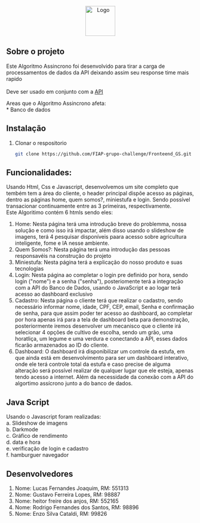 

<br />
<div align="center">
  <a href="#">
    <img src="https://raw.githubusercontent.com/FIAP-grupo-challenge/Python_algoritimo_assincrono_GS/master/images/logo.png" alt="Logo" width="auto" height="80">
  </a>
</div>

## Sobre o projeto

<div>
<p>Este Algoritmo Assincrono foi desenvolvido para tirar a carga de
processamentos de dados da <a>API</a> deixando assim seu response time mais rapido <br><br>
Deve ser usado em conjunto com a <a href="https://github.com/FIAP-grupo-challenge/Python_GS">API</a></p>
<p>Areas que o Algoritmo Assincrono afeta: <br>
* Banco de dados <br>
</p>
</div>
<div align="center">

</div>

## Instalação

1. Clonar o respositorio
    ```sh
    git clone https://github.com/FIAP-grupo-challenge/Fronteend_GS.git
    ```



## Funcionalidades:
Usando Html, Css e Javascript, desenvolvemos um site completo que tembém tem a área do cliente, o header principal dispõe acesso as páginas, dentro as páginas home, quem somos?, miniestufa e login. Sendo possível transacionar continuamente entre as 3 primeiras, respectivamente.  
Este Algoritimo contém 6 htmls sendo eles:
1. Home: Nesta página terá uma introdução breve do problemma, nossa solução e como isso irá impactar, além disso usando o slideshow de imagens, terá 4 pesquisar disponíveis paara acesso sobre agricultura inteligente, fome e IA nesse ambiente. 
2. Quem Somos?: Nesta página terá uma introdução das pessoas responsavéis na construção do projeto
3. Miniestufa: Nesta página terá a explicação do nosso produto e suas tecnologias
4. Login: Nesta página ao completar o login pre definido por hora, sendo login ("nome") e a senha ("senha"), posteriomente terá a integração com a API do Banco de Dados, usando o JavaScript e ao logar terá acesso ao dashboard exclusivo
5. Cadastro: Nesta página o cliente terá que realizar o cadastro, sendo necessário informar nome, idade, CPF, CEP, email, Senha e confirmação de senha, para que assim poder ter acesso ao dashboard, ao completar por hora apenas irá para a tela de dashboard beta para demonstração, posteriormente iremos desenvolver um mecanisco que o cliente irá selecionar 4 opções de cultivo de escolha, sendo um grão, uma horatliça, um legume e uma verdura e conectando a API, esses dados ficarão armazenados ao ID do cliente.
6. Dashboard: O dashboard irá disponibilizar um controle da estufa, em que ainda está em desenvolvimento para ser um dashboard interativo, onde ele terá controle total da estufa e caso precise de alguma alteração será possível realizar de qualquer lugar que ele esteja, apenas tendo acesso a internet. Além da necessidade da conexão com a API do algortimo assícrono junto a do banco de dados.




## Java Script
Usando o Javascript foram realizadas: <br>
a. Slideshow de imagens <br>
b. Darkmode <br>
c. Gráfico de rendimento <br>
d. data e hora<br>
e. verificação de login e cadastro<br>
f. hamburguer navegador

  


## Desenvolvedores
1. Nome: Lucas Fernandes Joaquim, RM: 551313
2. Nome: Gustavo Ferreira Lopes, RM: 98887
3. Nome: heitor freire dos anjos, RM: 552165
4. Nome: Rodrigo Fernandes dos Santos, RM: 98896
5. Nome: Enzo Silva Cataldi, RM: 99826
